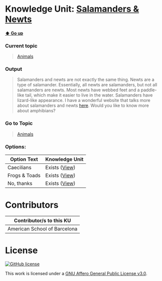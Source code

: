 # Knowledge Unit: [Salamanders &amp; Newts](../../knowledge_units/animals/salamanders-newts.md)

#### [:arrow_up: Go up](../../topics/animals.md)
### Current topic
> [Animals](../../topics/animals.md)
### Output
> Salamanders and newts are not exactly the same thing. Newts are a type of salamander. Essentially, all newts are salamanders, but not all salamanders are newts. Most newts have webbed feet and a paddle-like tail, which make it easier to live in the water. Salamanders have lizard-like appearance. I have a wonderful website that talks more about salamanders and newts [here](https://www.livescience.com/58396-newt-facts.html). Would you like to know more about amphibians?
### Go to Topic
> [Animals](../../topics/animals.md)

### Options: 

| Option Text | Knowledge Unit |
| - | - |  
| Caecilians  |  Exists ([View](../../knowledge_units/animals/caecilians.md))  |  
| Frogs &amp; Toads  |  Exists ([View](../../knowledge_units/animals/frogs-toads.md))  |  
| No, thanks  |  Exists ([View](../../knowledge_units/animals/no-thanks.md))  | 

# Contributors

| Contributor/s to this KU |
| - | 
| American School of Barcelona |

# License
[![GitHub license](https://img.shields.io/github/license/inbrainz/cerebro)](https://github.com/inbrainz/cerebro/blob/master/LICENSE)

This work is licensed under a [GNU Affero General Public License v3.0](https://www.gnu.org/licenses/agpl-3.0.txt).